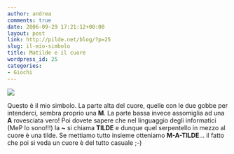 ```yaml
---
author: andrea
comments: true
date: 2006-09-29 17:21:12+00:00
layout: post
link: http://pilde.net/blog/?p=25
slug: il-mio-simbolo
title: Matilde e il cuore
wordpress_id: 25
categories:
- Giochi
---
```


![](http://pilde.net/blog/wp-content/uploads/2006/09/matilde4.jpg)

Questo è il mio simbolo.  La parte alta del cuore, quelle con le due gobbe per intenderci, sembra proprio una **M**. La parte bassa invece assomiglia ad una **A** rovesciata vero! Poi dovete sapere che nel linguaggio degli informatici (MeP lo sono!!!) la **~** si chiama **TILDE** e dunque quel serpentello in mezzo al cuore è una tilde.
Se mettiamo tutto insieme otteniamo **M-A-TILDE**... il fatto che poi si veda un cuore è del tutto casuale ;-)
